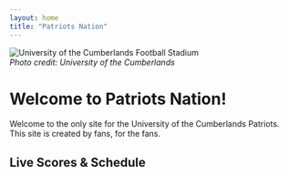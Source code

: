```yaml
---
layout: home
title: "Patriots Nation"
---
```


![University of the Cumberlands Football Stadium](/images/stadium.jpg)  
*Photo credit: University of the Cumberlands*

# Welcome to Patriots Nation!

Welcome to the only site for the University of the Cumberlands Patriots.  
This site is created by fans, for the fans.

## Live Scores & Schedule

<div class="scorestream-widget-container"
     data-ss_widget_type="vertScoreboard"
     style="height:600px;"
     data-user-widget-id="65793">
</div>

<script async="async" type="text/javascript"
        src="https://scorestream.com/apiJsCdn/widgets/embed.js"></script>
